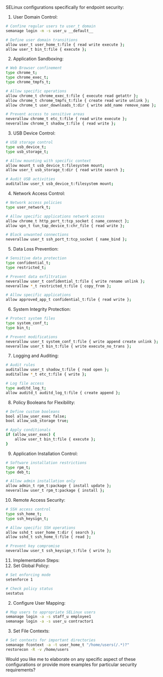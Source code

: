 SELinux configurations specifically for endpoint security:

1. User Domain Control:
```bash
# Confine regular users to user_t domain
semanage login -m -s user_u __default__

# Define user domain transitions
allow user_t user_home_t:file { read write execute };
allow user_t bin_t:file { execute };
```

2. Application Sandboxing:
```bash
# Web Browser confinement
type chrome_t;
type chrome_exec_t;
type chrome_tmpfs_t;

# Allow specific operations
allow chrome_t chrome_exec_t:file { execute read getattr };
allow chrome_t chrome_tmpfs_t:file { create read write unlink };
allow chrome_t user_downloads_t:dir { write add_name remove_name };

# Prevent access to sensitive areas
neverallow chrome_t etc_t:file { read write execute };
neverallow chrome_t shadow_t:file { read write };
```

3. USB Device Control:
```bash
# USB storage control
type usb_device_t;
type usb_storage_t;

# Allow mounting with specific context
allow mount_t usb_device_t:filesystem mount;
allow user_t usb_storage_t:dir { read write search };

# Audit USB activities
auditallow user_t usb_device_t:filesystem mount;
```

4. Network Access Control:
```bash
# Network access policies
type user_network_t;

# Allow specific applications network access
allow chrome_t http_port_t:tcp_socket { name_connect };
allow vpn_t tun_tap_device_t:chr_file { read write };

# Block unwanted connections
neverallow user_t ssh_port_t:tcp_socket { name_bind };
```

5. Data Loss Prevention:
```bash
# Sensitive data protection
type confidential_t;
type restricted_t;

# Prevent data exfiltration
neverallow user_t confidential_t:file { write rename unlink };
neverallow *_t restricted_t:file { copy_from };

# Allow specific applications
allow approved_app_t confidential_t:file { read write };
```

6. System Integrity Protection:
```bash
# Protect system files
type system_conf_t;
type bin_t;

# Prevent modifications
neverallow user_t system_conf_t:file { write append create unlink };
neverallow user_t bin_t:file { write execute_no_trans };
```

7. Logging and Auditing:
```bash
# Audit rules
auditallow user_t shadow_t:file { read open };
auditallow *_t etc_t:file { write };

# Log file access
type auditd_log_t;
allow auditd_t auditd_log_t:file { create append };
```

8. Policy Booleans for Flexibility:
```bash
# Define custom booleans
bool allow_user_exec false;
bool allow_usb_storage true;

# Apply conditionals
if (allow_user_exec) {
    allow user_t bin_t:file { execute };
}
```

9. Application Installation Control:
```bash
# Software installation restrictions
type rpm_t;
type deb_t;

# Allow admin installation only
allow admin_t rpm_t:package { install update };
neverallow user_t rpm_t:package { install };
```

10. Remote Access Security:
```bash
# SSH access control
type ssh_home_t;
type ssh_keysign_t;

# Allow specific SSH operations
allow sshd_t user_home_t:dir { search };
allow sshd_t ssh_home_t:file { read };

# Prevent key compromise
neverallow user_t ssh_keysign_t:file { write };
```

11. Implementation Steps:
1. Set Global Policy:
```bash
# Set enforcing mode
setenforce 1

# Check policy status
sestatus
```

2. Configure User Mapping:
```bash
# Map users to appropriate SELinux users
semanage login -a -s staff_u employee1
semanage login -a -s user_u contractor1
```

3. Set File Contexts:
```bash
# Set contexts for important directories
semanage fcontext -a -t user_home_t "/home/users(/.*)?"
restorecon -R -v /home/users
```

Would you like me to elaborate on any specific aspect of these configurations or provide more examples for particular security requirements?
